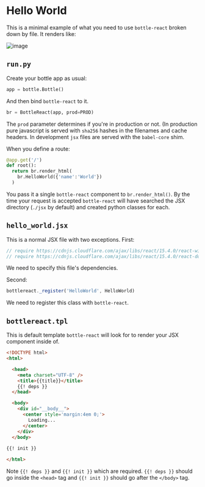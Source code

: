 # Hello World

This is a minimal example of what you need to use `bottle-react` broken down by file.  It renders like:

![image](https://cloud.githubusercontent.com/assets/2049665/20573695/bbb0713a-b176-11e6-8434-5fe73a608307.png)


## `run.py`

Create your bottle app as usual:
```python
app = bottle.Bottle()
```

And then bind `bottle-react` to it.

```python
br = BottleReact(app, prod=PROD)
```
The `prod` parameter determines if you're in production or not.  (In production pure javascript is served with 
`sha256` hashes in the filenames and cache headers.  In development
`jsx` files are served with the `babel-core` shim.

When you define a route:
```python
@app.get('/')
def root():
  return br.render_html(
    br.HelloWorld({'name':'World'})
  )
```
You pass it a single `bottle-react` component to `br.render_html()`.  By the time your request is accepted 
`bottle-react` will have searched the JSX directory (`./jsx` by default) and created python classes for each.

## `hello_world.jsx`

This is a normal JSX file with two exceptions.  First:
```js
// require https://cdnjs.cloudflare.com/ajax/libs/react/15.4.0/react-with-addons.min.js
// require https://cdnjs.cloudflare.com/ajax/libs/react/15.4.0/react-dom.min.js
```

We need to specify this file's dependencies.

Second:
```js
bottlereact._register('HelloWorld', HelloWorld)
```
We need to register this class with `bottle-react`.


## `bottlereact.tpl`
This is default template `bottle-react` will look for to render your JSX component inside of.

```html
<!DOCTYPE html>
<html>

  <head>
    <meta charset="UTF-8" />
    <title>{{title}}</title>
    {{! deps }}
  </head>

  <body>
    <div id="__body__">
      <center style='margin:4em 0;'>
        Loading...
      </center>
    </div>
  </body>
  
{{! init }}

</html>
```

Note  `{{! deps }}` and `{{! init }}` which are required.  `{{! deps }}` should go inside the `<head>` tag 
and `{{! init }}` should go after the `</body>` tag.

